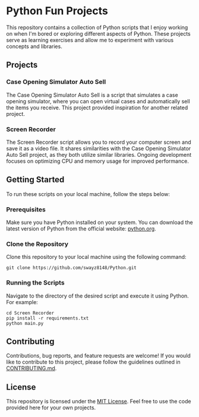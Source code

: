 # Python Fun Projects

This repository contains a collection of Python scripts that I enjoy working on when I'm bored or exploring different aspects of Python. These projects serve as learning exercises and allow me to experiment with various concepts and libraries.

## Projects

### Case Opening Simulator Auto Sell
The Case Opening Simulator Auto Sell is a script that simulates a case opening simulator, where you can open virtual cases and automatically sell the items you receive. This project provided inspiration for another related project.

### Screen Recorder
The Screen Recorder script allows you to record your computer screen and save it as a video file. It shares similarities with the Case Opening Simulator Auto Sell project, as they both utilize similar libraries. Ongoing development focuses on optimizing CPU and memory usage for improved performance.

## Getting Started

To run these scripts on your local machine, follow the steps below:

### Prerequisites
Make sure you have Python installed on your system. You can download the latest version of Python from the official website: [python.org](https://www.python.org).

### Clone the Repository
Clone this repository to your local machine using the following command:

```
git clone https://github.com/swayz8148/Python.git
```

### Running the Scripts
Navigate to the directory of the desired script and execute it using Python. For example:

```
cd Screen Recorder
pip install -r requirements.txt
python main.py
```

## Contributing

Contributions, bug reports, and feature requests are welcome! If you would like to contribute to this project, please follow the guidelines outlined in [CONTRIBUTING.md](CONTRIBUTING.md).

## License

This repository is licensed under the [MIT License](LICENSE). Feel free to use the code provided here for your own projects.
